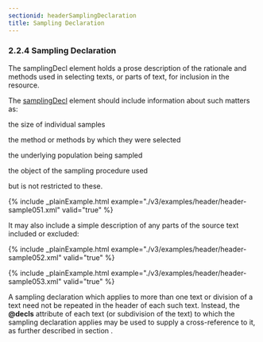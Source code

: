 ```yaml
---
sectionid: headerSamplingDeclaration
title: Sampling Declaration
---
```



<h3 id="headerSamplingDeclaration">
   <span class="headingNumber">2.2.4</span>
   <span class="head">Sampling Declaration</span>
</h3>
The samplingDecl element holds a prose description of the rationale and methods used
in
selecting texts, or parts of text, for inclusion in the resource.



<span class="specList">
   
   <span class="specDesc"></span>
   
</span>


The 
<a class="link_odd_elementSpec" href="/v3/elements/samplingDecl">samplingDecl</a> element should include information about such
matters as:


<span class="list">
   
   <span class="item">the size of individual samples</span>
   
   <span class="item">the method or methods by which they were selected</span>
   
   <span class="item">the underlying population being sampled</span>
   
   <span class="item">the object of the sampling procedure used</span>
   
</span>
but is not restricted to these.


{% include _plainExample.html example="./v3/examples/header/header-sample051.xml" valid="true" %}

It may also include a simple description of any parts of the source text included
or
excluded:


{% include _plainExample.html example="./v3/examples/header/header-sample052.xml" valid="true" %}


{% include _plainExample.html example="./v3/examples/header/header-sample053.xml" valid="true" %}

A sampling declaration which applies to more than one text or division of a text need
not
be repeated in the header of each such text. Instead, the **@decls** attribute of each
text (or subdivision of the text) to which the sampling declaration applies may be
used to
supply a cross-reference to it, as further described in section 
<span class="ptr"></span>.

